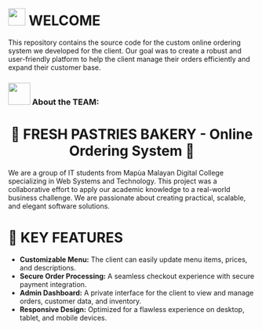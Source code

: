 # <img src="https://github.com/TheDudeThatCode/TheDudeThatCode/blob/master/Assets/Hi.gif" width="35" /> WELCOME

This repository contains the source code for the custom online ordering system we developed for the client. Our goal was to create a robust and user-friendly platform to help the client manage their orders efficiently and expand their customer base.

### <img src="https://github.com/TheDudeThatCode/TheDudeThatCode/blob/master/Assets/Developer.gif" width="45" /> About the TEAM:
<h1 align="center"> 🥐 FRESH PASTRIES BAKERY - Online Ordering System 🍰 </h1>

We are a group of IT students from Mapùa Malayan Digital College specializing in Web Systems and Technology. This project was a collaborative effort to apply our academic knowledge to a real-world business challenge. We are passionate about creating practical, scalable, and elegant software solutions.

# 🔑 KEY FEATURES
- **Customizable Menu:** The client can easily update menu items, prices, and descriptions.
- **Secure Order Processing:** A seamless checkout experience with secure payment integration.
- **Admin Dashboard:** A private interface for the client to view and manage orders, customer data, and inventory.
- **Responsive Design:** Optimized for a flawless experience on desktop, tablet, and mobile devices.
